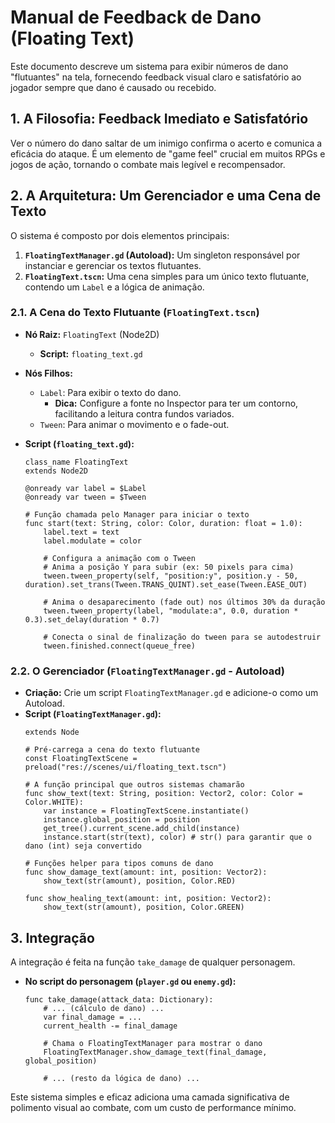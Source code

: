 # Manual de Feedback de Dano (Floating Text)

Este documento descreve um sistema para exibir números de dano "flutuantes" na tela, fornecendo feedback visual claro e satisfatório ao jogador sempre que dano é causado ou recebido.

## 1. A Filosofia: Feedback Imediato e Satisfatório

Ver o número do dano saltar de um inimigo confirma o acerto e comunica a eficácia do ataque. É um elemento de "game feel" crucial em muitos RPGs e jogos de ação, tornando o combate mais legível e recompensador.

## 2. A Arquitetura: Um Gerenciador e uma Cena de Texto

O sistema é composto por dois elementos principais:
1.  **`FloatingTextManager.gd` (Autoload):** Um singleton responsável por instanciar e gerenciar os textos flutuantes.
2.  **`FloatingText.tscn`:** Uma cena simples para um único texto flutuante, contendo um `Label` e a lógica de animação.

### 2.1. A Cena do Texto Flutuante (`FloatingText.tscn`)

- **Nó Raiz:** `FloatingText` (Node2D)
  - **Script:** `floating_text.gd`
- **Nós Filhos:**
  - `Label`: Para exibir o texto do dano.
    - **Dica:** Configure a fonte no Inspector para ter um contorno, facilitando a leitura contra fundos variados.
  - `Tween`: Para animar o movimento e o fade-out.

- **Script (`floating_text.gd`):**
  ```gdscript
  class_name FloatingText
  extends Node2D

  @onready var label = $Label
  @onready var tween = $Tween

  # Função chamada pelo Manager para iniciar o texto
  func start(text: String, color: Color, duration: float = 1.0):
      label.text = text
      label.modulate = color

      # Configura a animação com o Tween
      # Anima a posição Y para subir (ex: 50 pixels para cima)
      tween.tween_property(self, "position:y", position.y - 50, duration).set_trans(Tween.TRANS_QUINT).set_ease(Tween.EASE_OUT)
      
      # Anima o desaparecimento (fade out) nos últimos 30% da duração
      tween.tween_property(label, "modulate:a", 0.0, duration * 0.3).set_delay(duration * 0.7)

      # Conecta o sinal de finalização do tween para se autodestruir
      tween.finished.connect(queue_free)
  ```

### 2.2. O Gerenciador (`FloatingTextManager.gd` - Autoload)

- **Criação:** Crie um script `FloatingTextManager.gd` e adicione-o como um Autoload.
- **Script (`FloatingTextManager.gd`):**
  ```gdscript
  extends Node

  # Pré-carrega a cena do texto flutuante
  const FloatingTextScene = preload("res://scenes/ui/floating_text.tscn")

  # A função principal que outros sistemas chamarão
  func show_text(text: String, position: Vector2, color: Color = Color.WHITE):
      var instance = FloatingTextScene.instantiate()
      instance.global_position = position
      get_tree().current_scene.add_child(instance)
      instance.start(str(text), color) # str() para garantir que o dano (int) seja convertido

  # Funções helper para tipos comuns de dano
  func show_damage_text(amount: int, position: Vector2):
      show_text(str(amount), position, Color.RED)

  func show_healing_text(amount: int, position: Vector2):
      show_text(str(amount), position, Color.GREEN)
  ```

## 3. Integração

A integração é feita na função `take_damage` de qualquer personagem.

- **No script do personagem (`player.gd` ou `enemy.gd`):**
  ```gdscript
  func take_damage(attack_data: Dictionary):
      # ... (cálculo de dano) ...
      var final_damage = ...
      current_health -= final_damage

      # Chama o FloatingTextManager para mostrar o dano
      FloatingTextManager.show_damage_text(final_damage, global_position)
      
      # ... (resto da lógica de dano) ...
  ```

Este sistema simples e eficaz adiciona uma camada significativa de polimento visual ao combate, com um custo de performance mínimo.
